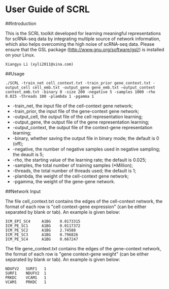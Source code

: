 # User Guide of SCRL

##Introduction

This is the SCRL toolkit developed for learning meaningful representations for scRNA-seq data by integrating multiple source of network information, which also helps overcoming the high noise of scRNA-seq data. Please ensure that the GSL package (http://www.gnu.org/software/gsl/) is installed on your Linux.
```
Xiangyu Li (xyli2011@sina.com) 
```

##Usage
```
./SCRL -train_net cell_context.txt -train_prior gene_context.txt -output_cell cell_emb.txt -output_gene gene_emb.txt –output_context context_emb.txt -binary 0 -size 200 -negative 5 -samples 1000 -rho 0.025 -threads 100 -plambda 1 -pgamma 1 
```

- -train_net, the input file of the cell-context gene network;
- -train_prior, the input file of the gene-context gene network;
- -output_cell, the output file of the cell representation learning;
- -output_gene, the output file of the gene representation learning;
- -output_context, the output file of the context-gene representation learning;
- -binary, whether saving the output file in binary mode; the default is 0 (off);
- -negative, the number of negative samples used in negative sampling; the deault is 5;
- -rho, the starting value of the learning rate; the default is 0.025;
- -samples, the total number of training samples (*Million);
- -threads, the total number of threads used; the default is 1;
- -plambda, the weight of the cell-context gene network;
- -pgamma, the weight of the gene-gene network.

##Network Input

The file cell_context.txt contains the edges of the cell-context network, the format of each row is "cell context-gene expression" (can be either separated by blank or tab). An example is given below:
```
ICM_EPI_SC4     A1BG    0.0173315
ICM_PE_SC1      A1BG    0.0117372
ICM_PE_SC2      A1BG    2.74588
ICM_PE_SC3      A1BG    0.796826
ICM_PE_SC4      A1BG    0.667247
```

The file gene_context.txt contains the edges of the gene-context network, the format of each row is "gene context-gene weight" (can be either separated by blank or tab). An example is given below:
```
NDUFV2   SURF1   1
SURF1    NDUFV2  1
PRKDC    VCAM1   1
VCAM1    PRKDC   1
```
